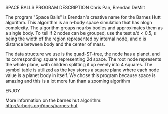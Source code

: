 SPACE BALLS PROGRAM DESCRIPTION
Chris Pan, 
Brendan DeMilt


The program "Space Balls" is Brendan's creative name for the Barnes Hutt
algorithm. This algorithm is an n-body space simulation that has nlogn complexity.
The algorithm groups nearby bodies and approximates them as a single body.
To tell if 2 nodes can be grouped, use the test s/d < 0.5, s being the width of 
the region represented by internal node, and d is distance between body and the
center of mass.

The data structure we use is the quad-ST-tree, the node has a planet, and its 
corresponding square representing 2d space. The root node represents the whole
plane, with children splitting it up evenly into 4 squares. The symbol table
is utilized as the key stores a square plane where each node value is a planet
body in itself. We chose this program because space is amazing and this is a lot more fun than 
a zooming algorithm


ENJOY 


More information on the barnes hut algorithm:
http://arborjs.org/docs/barnes-hut


